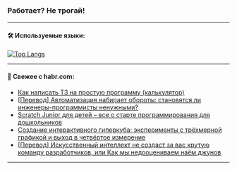 ### Работает? Не трогай!

---
<!--
#### 🛠️ Technical stack:

![Java](https://img.shields.io/badge/Java-informational?logo=Oracle&style=flat&logoColor=white&color=FF4500)
![Kotlin](https://img.shields.io/badge/Kotlin-informational?logo=Kotlin&style=flat&logoColor=white&color=774D97)
![TS](https://img.shields.io/badge/TypeScript-informational?logo=typeScript&style=flat&logoColor=black&color=017acc)
![Python](https://img.shields.io/badge/Python-informational?logo=Python&style=flat&logoColor=black&color=ffdd54) <br>
![Spring](https://img.shields.io/badge/Spring-informational?logo=Spring&style=flat&logoColor=white&color=6DB33F) 
![SpringBoot](https://img.shields.io/badge/SpringBoot-informational?logo=SpringBoot&style=flat&logoColor=white&color=6DB33F)
![Nest](https://img.shields.io/badge/NestJS-informational?logo=NestJS&style=flat&logoColor=white&color=E0234E) 
![NodeJS](https://img.shields.io/badge/NodeJS-informational?logo=node.js&style=flat&logoColor=white&color=70A760)<br>
![PostgreSQL](https://img.shields.io/badge/PostgreSQL-informational?logo=PostgreSQL&style=flat&logoColor=white&color=DAA520)
![MongoDB](https://img.shields.io/badge/MongoDB-informational?logo=MongoDB&style=flat&logoColor=white&color=870000)
![Apache](https://img.shields.io/badge/Apache-informational?logo=apache&style=flat&logoColor=white&color=f74e28)

___ 
-->

#### 🛠️ Используемые языки:

[![Top Langs](https://github-readme-stats-u2qms2cxw-advtsettinggmailcoms-projects.vercel.app/api/top-langs/?username=zloylis&langs_count=10&hide_title=true&title_color=e6edf3&size_weight=0.5&count_weight=0.5&layout=compact&hide_progress=true&hide_border=true&theme=dracula)](https://github.com/zloylis)

<!---


####  :octocat:&nbsp;&nbsp; Статистика:

![GitHub stats](https://github-readme-stats-u2qms2cxw-advtsettinggmailcoms-projects.vercel.app/api?username=zloylis&show_icons=true&hide_border=true&theme=dracula&title_color=e6edf3&include_all_commits=true&count_private=true&hide_rank=false&hide_title=true&rank_icon=github)
-->
---

#### 💬 Свежее с habr.com:

<!-- BLOG-POST-LIST:START -->
- [Как написать ТЗ на простую программу &lpar;калькулятор&rpar;](https://habr.com/ru/articles/846786/?utm_source=habrahabr&utm_medium=rss&utm_campaign=846786)
- [[Перевод] Автоматизация набирает обороты: становятся ли инженеры-программисты ненужными?](https://habr.com/ru/articles/846804/?utm_source=habrahabr&utm_medium=rss&utm_campaign=846804)
- [Scratch Junior для детей – все о старте программирования для дошкольников](https://habr.com/ru/companies/pixel_study/articles/846784/?utm_source=habrahabr&utm_medium=rss&utm_campaign=846784)
- [Создание интерактивного гиперкуба: эксперименты с трёхмерной графикой и выход в четвёртое измерение](https://habr.com/ru/articles/846772/?utm_source=habrahabr&utm_medium=rss&utm_campaign=846772)
- [[Перевод] Искусственный интеллект не создаст за вас крутую команду разработчиков, или Как мы недооцениваем наём джунов](https://habr.com/ru/companies/netologyru/articles/845776/?utm_source=habrahabr&utm_medium=rss&utm_campaign=845776)
<!-- BLOG-POST-LIST:END -->

---
